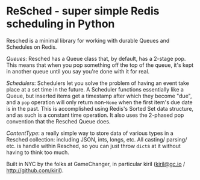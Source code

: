 # ReSched - super simple Redis scheduling in Python

Resched is a minimal library for working with durable Queues and Schedules on Redis.

*Queues*: Resched has a Queue class that, by default, has a 2-stage pop.
This means that when you pop something off the top of the queue, it's kept
in another queue until you say you're done with it for real.

*Schedulers*: Schedulers let you solve the problem of having an event take
place at a set time in the future.  A Scheduler functions essentially like
a Queue, but inserted items get a timestamp after which they become "due",
and a `pop` operation will only return non-`None` when the first item's
due date is in the past.  This is accomplished using Redis's Sorted Set
data structure, and as such is a constant time operation.  It also uses
the 2-phased pop convention that the Resched Queue does.

*ContentType*: a really simple way to store data of various types in a
Resched collection: including JSON, ints, longs, etc.  All casting/
parsing/ etc. is handle within Resched, so you can just throw `dict`s at it
without having to think too much.

Built in NYC by the folks at GameChanger, in particular kiril (kiril@gc.io / http://github.com/kiril).
